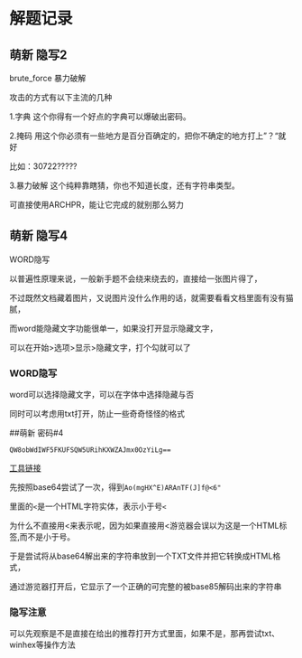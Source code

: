 # 解题记录

## 萌新 隐写2

brute_force
暴力破解

攻击的方式有以下主流的几种

1.字典
这个你得有一个好点的字典可以爆破出密码。

2.掩码
用这个你必须有一些地方是百分百确定的，把你不确定的地方打上”？“就好

比如：30722?????

3.暴力破解
这个纯粹靠瞎猜，你也不知道长度，还有字符串类型。

可直接使用ARCHPR，能让它完成的就别那么努力

## 萌新 隐写4

WORD隐写

以普遍性原理来说，一般新手题不会绕来绕去的，直接给一张图片得了，

不过既然文档藏着图片，又说图片没什么作用的话，就需要看看文档里面有没有猫腻，

而word能隐藏文字功能很单一，如果没打开显示隐藏文字，

可以在开始>选项>显示>隐藏文字，打个勾就可以了

### WORD隐写

word可以选择隐藏文字，可以在字体中选择隐藏与否

同时可以考虑用txt打开，防止一些奇奇怪怪的格式

##萌新 密码#4

`QW8obWdIWF5FKUFSQW5URihKXWZAJmx0OzYiLg==`

[工具链接](https://www.a.tools/Category.php?Id=12&Page=3)

先按照base64尝试了一次，得到`Ao(mgHX^E)ARAnTF(J]f@<6"`

里面的`<`是一个HTML字符实体，表示小于号`<`

为什么不直接用<来表示呢，因为如果直接用<游览器会误以为这是一个HTML标签,而不是小于号。

于是尝试将从base64解出来的字符串放到一个TXT文件并把它转换成HTML格式，

通过游览器打开后，它显示了一个正确的可完整的被base85解码出来的字符串

### 隐写注意

可以先观察是不是直接在给出的推荐打开方式里面，如果不是，那再尝试txt、winhex等操作方法
